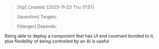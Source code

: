 
>[!tip] Created: [2023-11-23 Thu 17:57]

>[!question] Targets: 

>[!danger] Depends: 

Being able to deploy a component that has UI and covenant bonded to it, plus flexibility of being controlled by an AI is useful